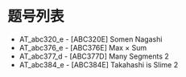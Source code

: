# 题号列表

- AT_abc320_e - [ABC320E] Somen Nagashi
- AT_abc376_e - [ABC376E] Max × Sum
- AT_abc377_d - [ABC377D] Many Segments 2
- AT_abc384_e - [ABC384E] Takahashi is Slime 2
